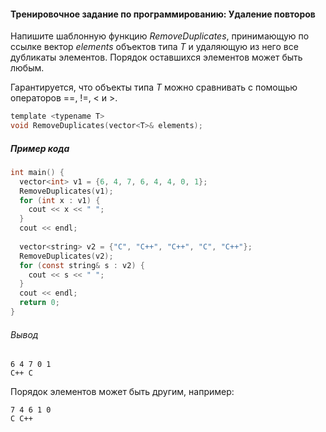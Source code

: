 #### Тренировочное задание по программированию: Удаление повторов ####


Напишите шаблонную функцию *RemoveDuplicates*, принимающую по ссылке вектор *elements* объектов типа *T* и удаляющую из него все дубликаты элементов. Порядок оставшихся элементов может быть любым.

Гарантируется, что объекты типа *T* можно сравнивать с помощью операторов ==, !=, < и >.
```objectivec
template <typename T>
void RemoveDuplicates(vector<T>& elements);
```
##### Пример кода #####
```objectivec
int main() {
  vector<int> v1 = {6, 4, 7, 6, 4, 4, 0, 1};
  RemoveDuplicates(v1);
  for (int x : v1) {
    cout << x << " ";
  }
  cout << endl;
  
  vector<string> v2 = {"C", "C++", "C++", "C", "C++"};
  RemoveDuplicates(v2);
  for (const string& s : v2) {
    cout << s << " ";
  }
  cout << endl;
  return 0;
}
```
###### Вывод ######
```commandline
6 4 7 0 1
C++ C
```
Порядок элементов может быть другим, например:
```commandline
7 4 6 1 0
C C++
```